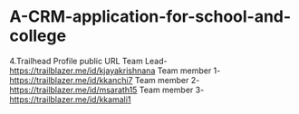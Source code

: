 # A-CRM-application-for-school-and-college
4.Trailhead Profile public URL
Team Lead- https://trailblazer.me/id/kjayakrishnana
Team member 1-https://trailblazer.me/id/kkanchi7
Team member 2-https://trailblazer.me/id/msarath15
Team member 3-https://trailblazer.me/id/kkamali1
